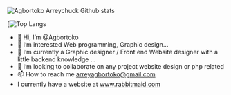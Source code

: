 ![Agbortoko Arreychuck Github stats](https://github-readme-stats.vercel.app/api?username=Agbortoko&show_icons=true&theme=radical)

[![Top Langs](https://github-readme-stats.vercel.app/api/top-langs/?username=Agbortoko&layout=compact)

 
- 👋 Hi, I’m @Agbortoko
- 👀 I’m interested Web programming,  Graphic design...
- 🌱 I’m currently a Graphic designer / Front end Website designer with a little backend knowledge ...
- 💞️ I’m looking to collaborate on any project website design or php related
- 📫 How to reach me arreyagbortoko@gmail.com
- I currently have a website at www.rabbitmaid.com
<!---
Agbortoko/Agbortoko is a ✨ special ✨ repository because its `README.md` (this file) appears on your GitHub profile.
You can click the Preview link to take a look at your changes.
--->
